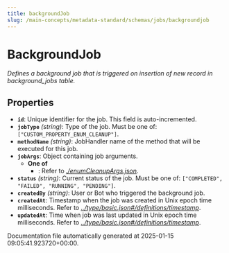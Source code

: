 ```yaml
---
title: backgroundJob
slug: /main-concepts/metadata-standard/schemas/jobs/backgroundjob
---
```


# BackgroundJob

*Defines a background job that is triggered on insertion of new record in background_jobs table.*

## Properties

- **`id`**: Unique identifier for the job. This field is auto-incremented.
- **`jobType`** *(string)*: Type of the job. Must be one of: `["CUSTOM_PROPERTY_ENUM_CLEANUP"]`.
- **`methodName`** *(string)*: JobHandler name of the method that will be executed for this job.
- **`jobArgs`**: Object containing job arguments.
  - **One of**
    - : Refer to *[./enumCleanupArgs.json](#enumCleanupArgs.json)*.
- **`status`** *(string)*: Current status of the job. Must be one of: `["COMPLETED", "FAILED", "RUNNING", "PENDING"]`.
- **`createdBy`** *(string)*: User or Bot who triggered the background job.
- **`createdAt`**: Timestamp when the job was created in Unix epoch time milliseconds. Refer to *[../type/basic.json#/definitions/timestamp](#/type/basic.json#/definitions/timestamp)*.
- **`updatedAt`**: Time when job was last updated in Unix epoch time milliseconds. Refer to *[../type/basic.json#/definitions/timestamp](#/type/basic.json#/definitions/timestamp)*.


Documentation file automatically generated at 2025-01-15 09:05:41.923720+00:00.
